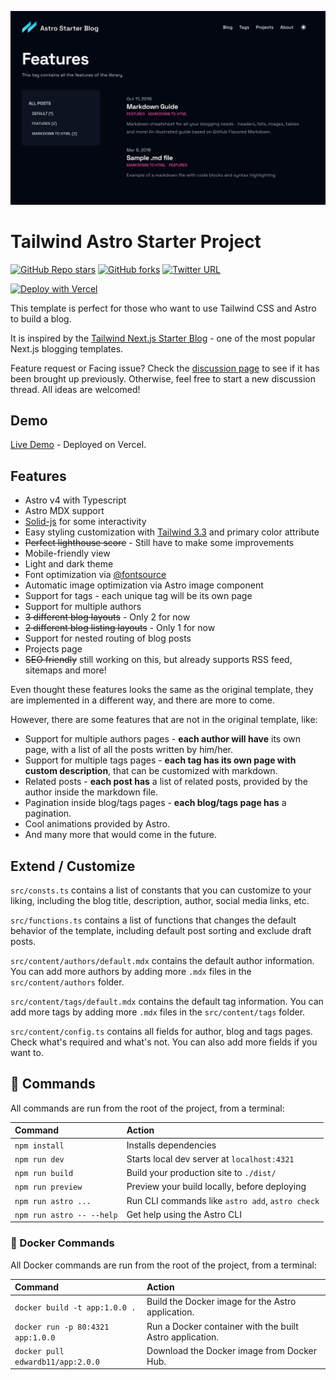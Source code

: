 ![img.png](img.png)

# Tailwind Astro Starter Project
[![GitHub Repo stars](https://img.shields.io/github/stars/wanoo21/tailwind-astro-starting-blog?style=social)](https://GitHub.com/wanoo21/tailwind-astro-starting-blog/stargazers/)
[![GitHub forks](https://img.shields.io/github/forks/wanoo21/tailwind-astro-starting-blog?style=social)](https://GitHub.com/wanoo21/tailwind-astro-starting-blog/network/)
[![Twitter URL](https://img.shields.io/twitter/url?style=social&url=https%3A%2F%2Ftwitter.com%2Fipwanciu)](https://twitter.com/ipwanciu)

[//]: # ([![Sponsor]&#40;https://img.shields.io/static/v1?label=Sponsor&message=%E2%9D%A4&logo=GitHub&link=https://github.com/sponsors/timlrx&#41;]&#40;https://github.com/sponsors/timlrx&#41;)

[![Deploy with Vercel](https://vercel.com/button)](https://vercel.com/new/git/external?repository-url=https://github.com/wanoo21/tailwind-astro-starting-blog)
    

This template is perfect for those who want to use Tailwind CSS and Astro to build a blog. 

It is inspired by the [Tailwind Next.js Starter Blog](https://github.com/timlrx/tailwind-nextjs-starter-blog) - one of the most popular Next.js blogging templates.

Feature request or Facing issue? Check the [discussion page](https://github.com/wanoo21/tailwind-astro-starting-blog/discussions) to see if it has been brought up previously. Otherwise, feel free to start a new discussion thread. All ideas are welcomed!

## Demo

[Live Demo](https://tasb.yon.fun/) - Deployed on Vercel.

## Features

- Astro v4 with Typescript
- Astro MDX support
- [Solid-js](https://solidjs.com) for some interactivity
- Easy styling customization with [Tailwind 3.3](https://tailwindcss.com/blog/tailwindcss-v3-3) and primary color attribute
- ~~Perfect lighthouse score~~ - Still have to make some improvements
- Mobile-friendly view
- Light and dark theme
- Font optimization via [@fontsource](https://fontsource.org/)
- Automatic image optimization via Astro image component
- Support for tags - each unique tag will be its own page
- Support for multiple authors
- ~~3 different blog layouts~~ - Only 2 for now
- ~~2 different blog listing layouts~~ - Only 1 for now
- Support for nested routing of blog posts
- Projects page
- ~~SEO friendly~~ still working on this, but already supports RSS feed, sitemaps and more!

Even thought these features looks the same as the original template, they are implemented in a different way, and there are more to come.

However, there are some features that are not in the original template, like:

- Support for multiple authors pages - **each author will have** its own page, with a list of all the posts written by him/her.
- Support for multiple tags pages - **each tag has its own page with custom description**, that can be customized with markdown. 
- Related posts - **each post has** a list of related posts, provided by the author inside the markdown file.
- Pagination inside blog/tags pages - **each blog/tags page has** a pagination.
- Cool animations provided by Astro.
- And many more that would come in the future.

## Extend / Customize

`src/consts.ts` contains a list of constants that you can customize to your liking, including the blog title, description, author, social media links, etc.

`src/functions.ts` contains a list of functions that changes the default behavior of the template, including default post sorting and exclude draft posts.

`src/content/authors/default.mdx` contains the default author information. You can add more authors by adding more `.mdx` files in the `src/content/authors` folder.

`src/content/tags/default.mdx` contains the default tag information. You can add more tags by adding more `.mdx` files in the `src/content/tags` folder.

`src/content/config.ts` contains all fields for author, blog and tags pages. Check what's required and what's not. You can also add more fields if you want to.

## 🧞 Commands

All commands are run from the root of the project, from a terminal:

| Command                   | Action                                           |
| :------------------------ | :----------------------------------------------- |
| `npm install`             | Installs dependencies                            |
| `npm run dev`             | Starts local dev server at `localhost:4321`      |
| `npm run build`           | Build your production site to `./dist/`          |
| `npm run preview`         | Preview your build locally, before deploying     |
| `npm run astro ...`       | Run CLI commands like `astro add`, `astro check` |
| `npm run astro -- --help` | Get help using the Astro CLI                     |

### 🐳 Docker Commands

All Docker commands are run from the root of the project, from a terminal:

| Command                               | Action                                                   |
| :------------------------------------ | :------------------------------------------------------- |
| `docker build -t app:1.0.0 .`         | Build the Docker image for the Astro application.        |
| `docker run -p 80:4321 app:1.0.0`     | Run a Docker container with the built Astro application. |
| `docker pull edwardb11/app:2.0.0`     | Download the Docker image from Docker Hub.               |

